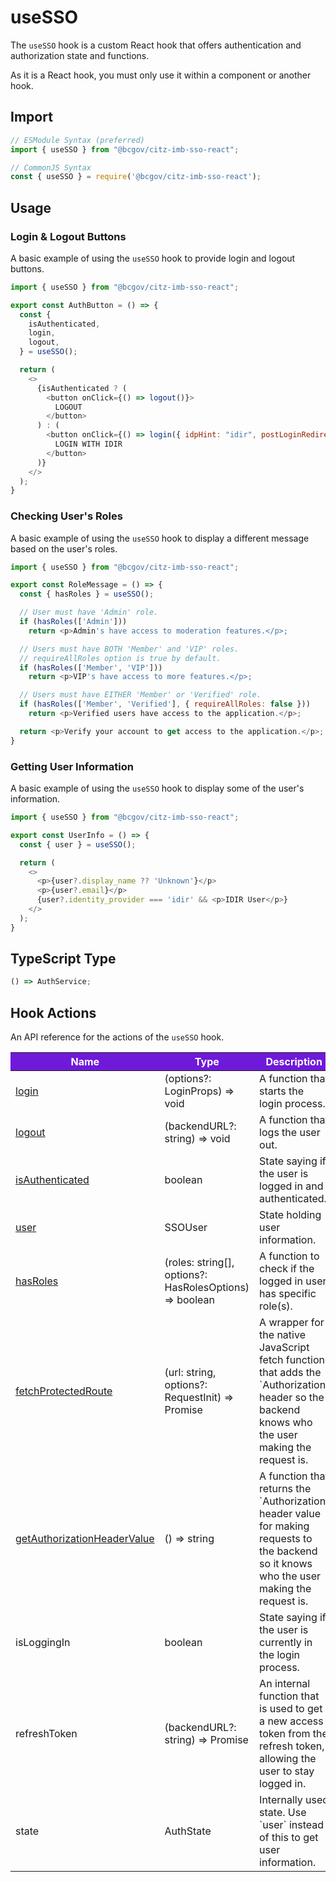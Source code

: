 # useSSO

The `useSSO` hook is a custom React hook that offers authentication and authorization state and functions.

As it is a React hook, you must only use it within a component or another hook.

## Import

```JavaScript
// ESModule Syntax (preferred)
import { useSSO } from "@bcgov/citz-imb-sso-react";

// CommonJS Syntax
const { useSSO } = require('@bcgov/citz-imb-sso-react');
```

## Usage

### Login & Logout Buttons

A basic example of using the `useSSO` hook to provide login and logout buttons.

```JavaScript
import { useSSO } from "@bcgov/citz-imb-sso-react";

export const AuthButton = () => {
  const {
    isAuthenticated,
    login,
    logout,
  } = useSSO();

  return (
    <>
      {isAuthenticated ? (
        <button onClick={() => logout()}>
          LOGOUT
        </button>
      ) : (
        <button onClick={() => login({ idpHint: "idir", postLoginRedirectURL: "/post-login" })}>
          LOGIN WITH IDIR
        </button>
      )}
    </>
  );
}
```

### Checking User's Roles

A basic example of using the `useSSO` hook to display a different message based on the user's roles.

```JavaScript
import { useSSO } from "@bcgov/citz-imb-sso-react";

export const RoleMessage = () => {
  const { hasRoles } = useSSO();

  // User must have 'Admin' role.
  if (hasRoles(['Admin'])) 
    return <p>Admin's have access to moderation features.</p>;

  // Users must have BOTH 'Member' and 'VIP' roles.
  // requireAllRoles option is true by default.
  if (hasRoles(['Member', 'VIP'])) 
    return <p>VIP's have access to more features.</p>;

  // Users must have EITHER 'Member' or 'Verified' role.
  if (hasRoles(['Member', 'Verified'], { requireAllRoles: false })) 
    return <p>Verified users have access to the application.</p>;

  return <p>Verify your account to get access to the application.</p>;
}
```

### Getting User Information

A basic example of using the `useSSO` hook to display some of the user's information.

```JavaScript
import { useSSO } from "@bcgov/citz-imb-sso-react";

export const UserInfo = () => {
  const { user } = useSSO();

  return (
    <>
      <p>{user?.display_name ?? 'Unknown'}</p>
      <p>{user?.email}</p>
      {user?.identity_provider === 'idir' && <p>IDIR User</p>}
    </>
  );
}
```

## TypeScript Type

<!-- The following code block is auto generated when types in the package change. -->
<!-- TYPE: useSSO -->
```TypeScript
() => AuthService;
```

## Hook Actions

An API reference for the actions of the `useSSO` hook.

<table>
  <!-- Table columns -->
  <thead>
    <tr>
      <th style="background: #6f19d9; color: white;">Name</th>
      <th style="background: #6f19d9; color: white;">Type</th>
      <th style="background: #6f19d9; color: white;">Description</th>
    </tr>
  </thead>

  <!-- Table rows -->
  <tbody>
  <tr>
      <td><a href="../usesso-actions/login">login</a></td>
      <td>(options?: LoginProps) => void</td>
      <td>A function that starts the login process.</td>
    </tr>
    <tr>
      <td><a href="../usesso-actions/logout">logout</a></td>
      <td>(backendURL?: string) => void</td>
      <td>A function that logs the user out.</td>
    </tr>
    <tr>
      <td><a href="../usesso-actions/is-authenticated">isAuthenticated</a></td>
      <td>boolean</td>
      <td>State saying if the user is logged in and authenticated.</td>
    </tr>
    <tr>
      <td><a href="../usesso-actions/user">user</a></td>
      <td>SSOUser</td>
      <td>State holding user information.</td>
    </tr>
    <tr>
      <td><a href="../usesso-actions/has-roles">hasRoles</a></td>
      <td>(roles: string[], options?: HasRolesOptions) => boolean</td>
      <td>A function to check if the logged in user has specific role(s).</td>
    </tr>
    <tr>
      <td><a href="../usesso-actions/fetch-protected-route">fetchProtectedRoute</a></td>
      <td>(url: string, options?: RequestInit) => Promise<Response></td>
      <td>A wrapper for the native JavaScript fetch function that adds the `Authorization` header so the backend knows who the user making the request is.</td>
    </tr>
    <tr>
      <td><a href="../usesso-actions/get-auth-header-value">getAuthorizationHeaderValue</a></td>
      <td>() => string</td>
      <td>A function that returns the `Authorization` header value for making requests to the backend so it knows who the user making the request is.</td>
    </tr>
    <tr>
      <td>isLoggingIn</td>
      <td>boolean</td>
      <td>State saying if the user is currently in the login process.</td>
    </tr>
    <tr>
      <td>refreshToken</td>
      <td>(backendURL?: string) => Promise<void></td>
      <td>An internal function that is used to get a new access token from the refresh token, allowing the user to stay logged in.</td>
    </tr>
    <tr>
      <td>state</td>
      <td>AuthState</td>
      <td>Internally used state. Use `user` instead of this to get user information.</td>
    </tr>
  </tbody>
</table>
